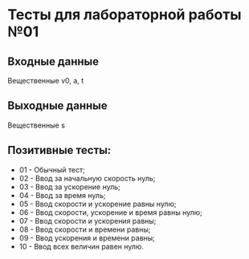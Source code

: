 # Тесты для лабораторной работы №01

## Входные данные
Вещественные v0, a, t

## Выходные данные
Вещественные s

## Позитивные тесты:
- 01 - Обычный тест;
- 02 - Ввод за начальную скорость нуль;
- 03 - Ввод за ускорение нуль;
- 04 - Ввод за время нуль;
- 05 - Ввод скорости и ускорение равны нулю;
- 06 - Ввод скорости, ускорение и время равны нулю;
- 07 - Ввод скорости и ускорения равны;
- 08 - Ввод скорости и времени равны;
- 09 - Ввод ускорения и времени равны;
- 10 - Ввод всех величин равен нулю.